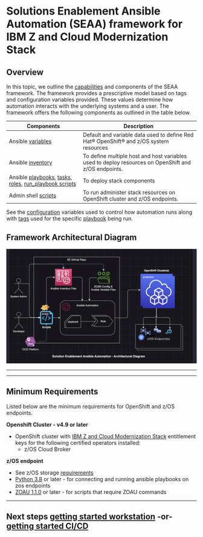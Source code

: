 # Solutions Enablement Ansible Automation (SEAA) framework for IBM Z and Cloud Modernization Stack

## Overview
 In this topic, we outline the [capabilities](/docs/guide/feature-list.md) and components of the SEAA framework. The framework provides a prescriptive model based on tags and configuration variables provided. These values determine how automation interacts with the underlying systems and a user. The framework offers the following components as outlined in the table below.

<!-- In this topic, we are providing an automation framework and some samples to help you enhance modernization journey by using the stack. The framework provides a prescriptive model based on tags and configuration variables provided. These values determine how automation interacts with the underlying systems and a user. The framework offers you the ansible components as outlined in the table below. -->

|**Components**|**Description**|
|----------------------|---------------|
|Ansible [variables](/ibm/seaa/ansible/variables/README.md)|Default and variable data used to define Red Hat® OpenShift® and z/OS system resources|
|Ansible [inventory](/ibm/seaa/ansible/playbooks/inventory/README.md)|To define multiple host and host variables used to deploy resources on OpenShift and z/OS endpoints.
|Ansible [playbooks](/ibm/seaa/ansible/playbooks/README.md), [tasks](/ibm/seaa/ansible/tasks/README.md), [roles](/ibm/seaa/ansible/roles/README.md), [run_playbook scripts](/ibm/seaa/scripts/run_playbooks/README.md)|To deploy stack components
|Admin shell [scripts](/ibm/seaa/scripts/admin/README.md) |To run administer stack resources on OpenShift cluster and z/OS endpoints. 

See the [configuration](/ibm/seaa/ansible/variables/config/seaa_config.yaml) variables used to control how automation runs along with [tags](/docs/guide/seaa-tags.md) used for the specific [playbook](/ibm/seaa/ansible/playbooks/README.md) being run.

## Framework Architectural Diagram
![Architectural Diagram](../images/seaa-architectural-diagram.png)

---
<!-- 
## Automated Solutions
The table here provides an overview of solutions that are considered for automation.
<table>
<thead>
  <tr>
    <th>Product</th>
    <th>Automation Solution</th>
    <th>Supported</th>
  </tr>
</thead>
<tbody>
  <tr>
    <td rowspan="4">IBM z/OS Cloud Broker using <a href="https://www.ibm.com/docs/en/cloud-paks/z-modernization-stack/2023.1?topic=azrpzcb-performing-zos-cloud-broker-tasks-via-kubernetes-native-api-calls" target="_blank" rel="noopener noreferrer">Kubernetes native APIs</a></td>
    <td>Deploy IBM z/OS Package Manager</td>
    <td>:heavy_check_mark:</td>
  </tr>
  <tr>
    <td>Deploy IBM Z Open Automation Utilities</td>
    <td>:heavy_check_mark:</td>
  </tr>
  <tr>
    <td>Deploy IBM Open Enterprise Languages</td>
    <td>:heavy_check_mark:</td>
  </tr>
  <tr>
    <td>Deploy IBM IMS Operator</td>
    <td>WIP</td>
  </tr>
  <tr>
    <td>Wazi DevSpaces</td>
    <td colspan="2">Not automated (under consideration)</td>
  </tr>
  <tr>
    <td>Wazi Sandbox</td>
    <td colspan="2"><ul><li>Not automated (under consideration)</li><li>Secure with RACF Operator - Not automated (under consideration)</li></ul>
</td>
  </tr>
  <tr>
    <td>z/OS Connect EE</td>
    <td colspan="2">Not automated (under consideration)</td>
  </tr>
</tbody>
</table> -->
  
<!-- ## Content
- _acceptance_test - *IBM Internal Use ONLY* - used to verify z/OS Cloud and Modernization Stack components - **Work in Progress**
- ansible - Parent directory for ansible artifacts
  - [roles](ansible/roles) - ansible roles for solution enablement
  - [tasks](ansible/tasks) - common ansible task for solution enablement
  - [playbooks](ansible/playbooks) - ansible playbooks for solution enablement
  - [variables](ansible/variables) - ansible variables used by roles, task and playbooks, and to config automation
- [scripts](scripts) - directory with bash scripts for ansible playbooks and admin task
- [collections](collections) - directory with collections used in playbooks - **Work in Progress**
 -->

<!-- # Configuring and running automation
Please see below the information about minimum requirements, configuring, and running automation from this repo.
*** -->
---
## Minimum Requirements
Listed below are the minimum requirements for OpenShift and z/OS endpoints.
<!-- -<!-- - - Dev Environment:
- ansible-lint -  python -m pip install ansible-lint -->

**Openshift Cluster - v4.9 or later**
- OpenShift cluster with [IBM Z and Cloud Modernization Stack](https://www.ibm.com/docs/en/cloud-paks/z-modernization-stack/latest?topic=installing) entitlement keys for the following certified operators installed:
  - z/OS Cloud Broker<br>

**z/OS endpoint** <!--  (when running z/OS [admin scripts/playbooks](ansible/scripts/admin)) ** Work in Progress  -->
- See z/OS storage [requirements](https://www.ibm.com/docs/en/cloud-paks/z-modernization-stack/2023.1?topic=planning-system-requirements#z-os-storage)
- [Python 3.8](https://www.python.org/downloads/) or later - for connecting and running ansible playbooks on zos endpoints
- [ZOAU 1.1.0](https://www.ibm.com/docs/en/wdfrhcw/1.4.0?topic=components-z-open-automation-utilities) or later -  for scripts that require ZOAU commands <br>


---
## Next steps [getting started workstation](/docs/setup/get-started-workstation.md) -or- [getting started CI/CD](/docs/setup/get-started-cicd.md) 
<!-- ## Running automation locally -->
<!-- ### 1. Configure Workstation
a. Export the following environment variables on local machine.
  - **SEAA_CONFIG_PATH_TO_SE_ANSIBLE_ARTIFACTS** - the path to your cloned solutions-enablement repo **[ansible](ansible)** directory.
  - **ANSIBLE_FILTER_PLUGINS** - the path to the filter plugins directory appended to the ansible defaults.
  - **ANSIBLE_LIBRARY** - the path to the library plugins directory appended to the ansible defaults.

b. Optional: **SEAA_CONFIG_PATH_TO_SE_VARIABLES** - the path to ansible variables to use in seaa automation, if different from default location **[ansible/variables](ansible/variables)** directory.<br>
    **Example for unix-like OS terminal:**<br>
    ```
    export SEAA_CONFIG_PATH_TO_SE_ANSIBLE_ARTIFACTS=~/git/zstack/solutions-enablement/scenarios/ansible
    export ANSIBLE_FILTER_PLUGINS=${SEAA_CONFIG_PATH_TO_SE_ANSIBLE_ARTIFACTS}/plugins/filter:~/.ansible/plugins/filter:/usr/share/ansible/plugins/filter
    export ANSIBLE_LIBRARY=${SEAA_CONFIG_PATH_TO_SE_ANSIBLE_ARTIFACTS}/plugins/validation:~/.ansible/plugins:/usr/share/ansible/plugins

    ```
    **Note:** These environment variables can also be added to **.bash_profile** or to environment variables for specific OS.

c. Create Ansible Config file in home directory with the following content, see this [link](https://docs.ansible.com/ansible/latest/reference_appendices/config.html) for details on Ansible config:
  ```
  [defaults]
  # Number of forks Ansible will use to execute tasks on target hosts.
  forks = 25

  # This option preserves variable types during template operations
  jinja2_native=True

  # Colon separated paths in which Ansible will search for Roles.
  roles_path = ${SEAA_CONFIG_PATH_TO_SE_ANSIBLE_ARTIFACTS}/../../../zoscb_e2e/roles:${SEAA_CONFIG_PATH_TO_SE_ANSIBLE_ARTIFACTS}/roles

  # Toggle to control displaying skipped task/host entries in a task in the default callback
  display_skipped_hosts = false

  [ssh_connection]
  # Improvements performance when enabled.
  pipelining = True
  ``` -->

<!--   
### 1. Review and configure default Ansible variables
Review documentation for [variables](ansible/variables) and make any changes as required to configuration or defaults based on automation run.

### 2. Create Default Inventory
Review [sample-inventory.yaml](ansible/playbooks/inventory/sample-inventory.yaml) file and use it to create a local default **inventory.yaml** file in your cloned solutions-enablement repo **[inventory](ansible/playbooks/inventory)** directory. -->

<!--
# Ansible Inventory Notes
- simple-inventory.yaml - ansible inventory file for deploying/undeploying z cloud and modernization stack components across ocp clusters, zos endpoints and ocp projects. Edit this file and rename per usecase/scenarios.

- sample-inventory.yaml - ansible inventory file for deploying/undeploying z cloud and modernization stack components across ocp clusters, zos endpoints and ocp projects. Edit this file and rename per usecase/scenarios.

- All Group - "**all**" inventory default variables for inventory these values will apply to all group variables in iventory unless overrode by the specific group/host
- OCP Hosts Group - "**ocphosts**" grouped variables for Openshift clusters
- z/OS Endpoints Group - "**zosendpoints**" grouped variables for z/OS endpoints

-->
<!-- 
### 3. Run Playbook Script for Deploying Open Enterprise Languages (OEL) Development Environments-aaS
a. 'CD' to the **[run_playbooks](scripts/run_playbooks)** directory in cloned repo and run one or more of the following scenarios by using commands provided here.

  - #### Deploy **z/OS Cloud Broker** and **z/OS Package Manager** - ONLY:<br>
    ```
    ./run-deploy-oel-dev-env.sh
    ```
  - #### Deploy **z/OS Cloud Broker**, **z/OS Package Manager** and **All zProduct Sub-Operators, No product instances**.<br>
    ```
    ./run-deploy-oel-dev-env.sh --tags=oel-dev --extra-vars=seaa_deploy_software_instances=false
    ```
 - #### Deploy **z/OS Cloud Broker**, **z/OS Package Manager** with **ZOAU** and **Python**:<br>
    ```
    ./run-deploy-oel-dev-env.sh --tags=python,zoau
    ```
 - #### Undeploy **z/OS Cloud Broker**, **z/OS Package Manager** and **All zProduct Sub-Operators or Instances**.<br>
    ```
    ./run-undeploy-oel-dev-env.sh --tags=oel-dev
    ```
## Using SEAA Test Harness
 - **TODO** - work in progress 
 
 -->

